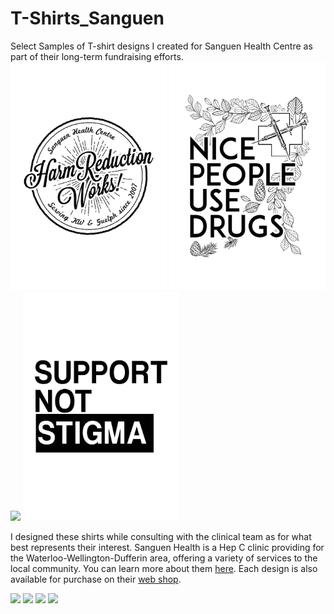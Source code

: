 # T-Shirts_Sanguen
Select Samples of T-shirt designs I created for Sanguen Health Centre as part of their long-term fundraising efforts.
<img src="HarmReduction works.jpg" width="250"> <img src="nicepeopleuse drugs.jpg" width="250"> 
<img src="HeartPeoplewhoUseDrugsCorrected.png" width="250"> <img src="SupportNot Stigma.jpg" width="250">

I designed these shirts while consulting with the clinical team as for what best represents their interest. Sanguen Health is a Hep C clinic providing for the Waterloo-Wellington-Dufferin area, offering a variety of services to the local community. You can learn more about them <a href="https://sanguen.com/">here</a>. Each design is also available for purchase on their <a href= "https://sanguen.com/product-category/unisex/">web shop</a>.

<a href="https://sanguen.com/product/nice-people-use-drugs-womens/"><img src="https://sanguen.com/wp-content/uploads/2019/04/Ladies-nice-people-use-drugs-mock.jpg"></a>
<a href="https://sanguen.com/product/harm-reduction-works-womens/"><img src ="https://sanguen.com/wp-content/uploads/2019/04/LadiesHarmReductionworks.jpg"></a>
<a href="https://sanguen.com/product/i-love-people-who-use-drugs-mens/"><img src="https://sanguen.com/wp-content/uploads/2019/04/Mens-Heart-People.jpg"></a>
<a href="https://sanguen.com/product/support-not-stigma/"><img src="https://sanguen.com/wp-content/uploads/2019/04/Mens-Suport-Not-tigma.jpg"></a>
